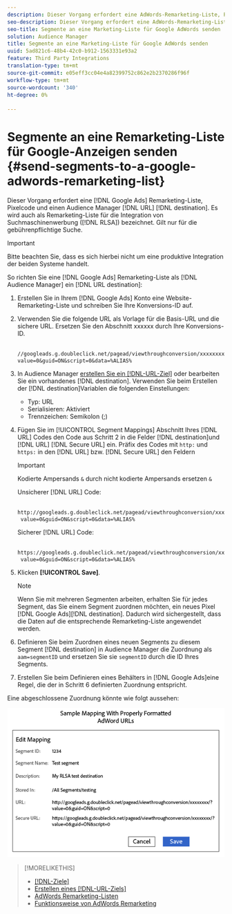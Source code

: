 ```yaml
---
description: Dieser Vorgang erfordert eine AdWords-Remarketing-Liste, Pixelcode und ein Audience Manager-URL-Ziel. Es wird auch als Remarketing-Liste für die RLSA-Integration (Search Ads) bezeichnet. Gilt nur für die gebührenpflichtige Suche.
seo-description: Dieser Vorgang erfordert eine AdWords-Remarketing-Liste, Pixelcode und ein Audience Manager-URL-Ziel. Es wird auch als Remarketing-Liste für die RLSA-Integration (Search Ads) bezeichnet. Gilt nur für die gebührenpflichtige Suche.
seo-title: Segmente an eine Marketing-Liste für Google AdWords senden
solution: Audience Manager
title: Segmente an eine Marketing-Liste für Google AdWords senden
uuid: 5ad821c6-48b4-42c0-b912-1563331e93a2
feature: Third Party Integrations
translation-type: tm+mt
source-git-commit: e05eff3cc04e4a82399752c862e2b2370286f96f
workflow-type: tm+mt
source-wordcount: '340'
ht-degree: 0%

---
```



# Segmente an eine Remarketing-Liste für Google-Anzeigen senden {#send-segments-to-a-google-adwords-remarketing-list}

Dieser Vorgang erfordert eine [!DNL Google Ads] Remarketing-Liste, Pixelcode und einen Audience Manager [!DNL URL] [!DNL destination]. Es wird auch als Remarketing-Liste für die Integration von Suchmaschinenwerbung ([!DNL RLSA]) bezeichnet. Gilt nur für die gebührenpflichtige Suche.

>[!IMPORTANT]
>Bitte beachten Sie, dass es sich hierbei nicht um eine produktive Integration der beiden Systeme handelt.

So richten Sie eine [!DNL Google Ads] Remarketing-Liste als [!DNL Audience Manager] ein [!DNL URL destination]:

1. Erstellen Sie in Ihrem [!DNL Google Ads] Konto eine Website-Remarketing-Liste [](https://support.google.com/adwords/answer/2454064?hl=en) und schreiben Sie Ihre Konversions-ID auf.
1. Verwenden Sie die folgende URL als Vorlage für die Basis-URL und die sichere URL. Ersetzen Sie den Abschnitt xxxxxx durch Ihre Konversions-ID.

   ```
    //googleads.g.doubleclick.net/pagead/viewthroughconversion/xxxxxxxx/?value=0&guid=ON&script=0&data=%ALIAS%
   ```

1. In Audience Manager [erstellen Sie ein [!DNL-URL-Ziel]](../../features/destinations/create-url-destination.md) oder bearbeiten Sie ein vorhandenes [!DNL destination]. Verwenden Sie beim Erstellen der [!DNL destination]Variablen die folgenden Einstellungen:
   * Typ: URL
   * Serialisieren: Aktiviert
   * Trennzeichen: Semikolon (;)

1. Fügen Sie im [!UICONTROL Segment Mappings] Abschnitt Ihres [!DNL URL] Codes den Code aus Schritt 2 in die Felder [!DNL destination]und [!DNL URL] [!DNL Secure URL] ein. Präfix des Codes mit `http:` und `https:` in den [!DNL URL] bzw. [!DNL Secure URL] den Feldern

   >[!IMPORTANT]
   >
   >Kodierte Ampersands `&` durch nicht kodierte Ampersands ersetzen `&`

   Unsicherer [!DNL URL] Code:

   ```
    http://googleads.g.doubleclick.net/pagead/viewthroughconversion/xxxxxxxx/?
    value=0&guid=ON&script=0&data=%ALIAS%
   ```

   Sicherer [!DNL URL] Code:

   ```
    https://googleads.g.doubleclick.net/pagead/viewthroughconversion/xxxxxxxx/?
    value=0&guid=ON&script=0&data=%ALIAS%
   ```

1. Klicken **[!UICONTROL Save]**.

   >[!NOTE]
   >
   >Wenn Sie mit mehreren Segmenten arbeiten, erhalten Sie für jedes Segment, das Sie einem Segment zuordnen möchten, ein neues Pixel [!DNL Google Ads][!DNL destination]. Dadurch wird sichergestellt, dass die Daten auf die entsprechende Remarketing-Liste angewendet werden.

1. Definieren Sie beim Zuordnen eines neuen Segments zu diesem Segment [!DNL destination] in Audience Manager die Zuordnung als `aam=segmentID` und ersetzen Sie sie `segmentID` durch die ID Ihres Segments.
1. Erstellen Sie beim Definieren eines Behälters in [!DNL Google Ads]eine Regel, die der in Schritt 6 definierten Zuordnung entspricht.

Eine abgeschlossene Zuordnung könnte wie folgt aussehen:

![](../assets/rlsa_mapping.png)

>[!MORELIKETHIS]
>
>* [[!DNL-Ziele]](../../features/destinations/destinations.md)
>* [Erstellen eines [!DNL-URL-Ziels]](../../features/destinations/create-url-destination.md)
>* [AdWords Remarketing-Listen](https://support.google.com/adwords/answer/2472738)
>* [Funktionsweise von AdWords Remarketing](https://support.google.com/adwords/answer/2454000)

